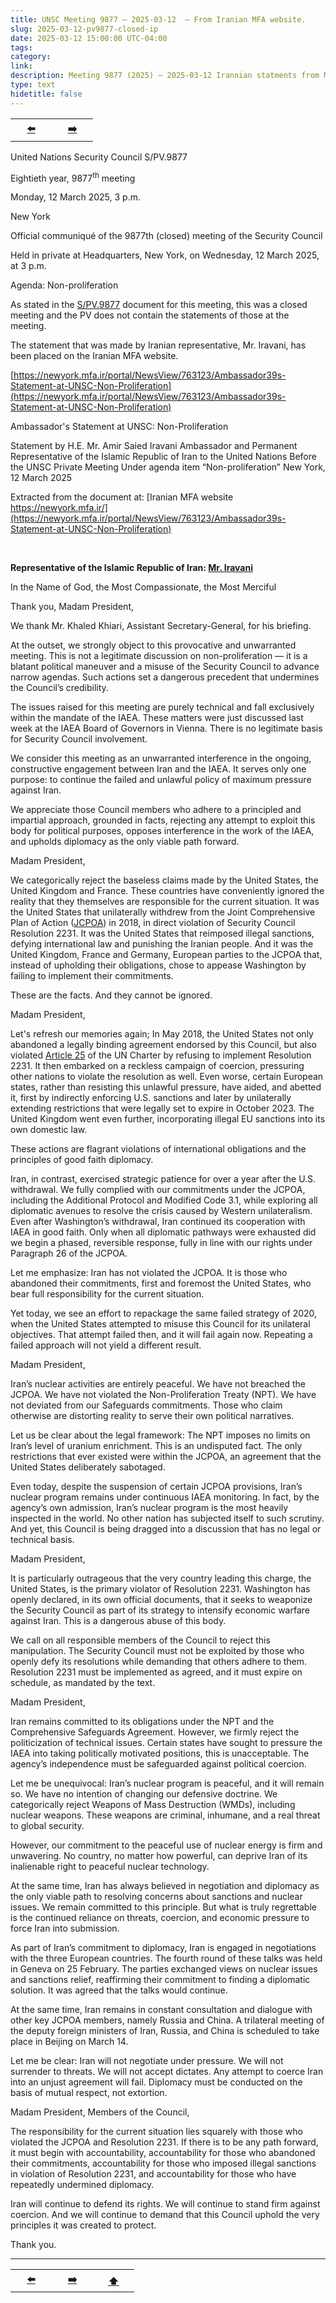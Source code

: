 ```yaml
---
title: UNSC Meeting 9877 – 2025-03-12  – From Iranian MFA website.
slug: 2025-03-12-pv9877-closed-ip
date: 2025-03-12 15:00:00 UTC-04:00
tags: 
category: 
link: 
description: Meeting 9877 (2025) – 2025-03-12 Irannian statments from MFA website 
type: text
hidetitle: false
---
```


<table><tr>
  <th scope="col" style="width: 50px;"><a href="/en/statement1/2024-12-17-pv9818-ip/">⬅️</a></th>
  <th scope="col" style="width: 50px;"><a href="/en/statement1/2025-06-24-pv9944-ip/">➡️</a></th>
  <!-- <th scope="col" style="width: 50px;"><a href="/fr/">➡️</a></th> --> <!-- back to home page -->    
</tr></table>



United Nations Security Council S/PV.9877

Eightieth year, 9877<sup>th</sup> meeting

Monday, 12 March 2025, 3 p.m.

New York

Official communiqué of the 9877th (closed) meeting of the Security Council

Held in private at Headquarters, New York, on Wednesday, 12 March 2025, at 3 p.m.

Agenda: Non-proliferation

As stated in the [S/PV.9877](https://undocs.org/en/S/PV.9877) document for this meeting, this was a closed meeting and the PV does not contain the statements of those at the meeting.

The statement that was made by Iranian representative, Mr. Iravani, has been placed on the Iranian MFA website.

[https://newyork.mfa.ir/portal/NewsView/763123/Ambassador39s-Statement-at-UNSC-Non-Proliferation](https://newyork.mfa.ir/portal/NewsView/763123/Ambassador39s-Statement-at-UNSC-Non-Proliferation)


Ambassador's Statement at UNSC: Non-Proliferation


Statement by H.E. Mr. Amir Saied Iravani Ambassador and Permanent Representative of the Islamic Republic of Iran to the United Nations Before the UNSC Private Meeting Under agenda item “Non-proliferation” New York, 12 March 2025


Extracted from the document at: [Iranian MFA website https://newyork.mfa.ir/](https://newyork.mfa.ir/portal/NewsView/763123/Ambassador39s-Statement-at-UNSC-Non-Proliferation)  

<br>

**Representative of the Islamic Republic of Iran: [Mr. Iravani](https://en.wikipedia.org/wiki/Amir_Saeed_Iravani)** 

In the Name of God, the Most Compassionate, the Most Merciful

Thank you, Madam President,

 We thank Mr. Khaled Khiari, Assistant Secretary-General, for his briefing.

At the outset, we strongly object to this provocative and unwarranted meeting. This is not a legitimate discussion on non-proliferation — it is a blatant political maneuver and a misuse of the Security Council to advance narrow agendas. Such actions set a dangerous precedent that undermines the Council’s credibility.

The issues raised for this meeting are purely technical and fall exclusively within the mandate of the IAEA. These matters were just discussed last week at the IAEA Board of Governors in Vienna. There is no legitimate basis for Security Council involvement.

We consider this meeting as an unwarranted interference in the ongoing, constructive engagement between Iran and the IAEA. It serves only one purpose: to continue the failed and unlawful policy of maximum pressure against Iran.

We appreciate those Council members who adhere to a principled and impartial approach, grounded in facts, rejecting any attempt to exploit this body for political purposes, opposes interference in the work of the IAEA, and upholds diplomacy as the only viable path forward.

Madam President,

We categorically reject the baseless claims made by the United States, the United Kingdom and France. These countries have conveniently ignored the reality that they themselves are responsible for the current situation. It was the United States that unilaterally withdrew from the Joint Comprehensive Plan of Action ([JCPOA](https://docs.un.org/en/S/RES/2231%282015%29?direct=true#page=8)) in 2018, in direct violation of Security Council Resolution 2231. It was the United States that reimposed illegal sanctions, defying international law and punishing the Iranian people. And it was the United Kingdom, France and Germany, European parties to the JCPOA that, instead of upholding their obligations, chose to appease Washington by failing to implement their commitments.

These are the facts. And they cannot be ignored.

Madam President,

Let's refresh our memories again; In May 2018, the United States not only abandoned a legally binding agreement endorsed by this Council, but also violated [Article 25](https://www.un.org/en/about-us/un-charter/chapter-5) of the UN Charter by refusing to implement Resolution 2231. It then embarked on a reckless campaign of coercion, pressuring other nations to violate the resolution as well. Even worse, certain European states, rather than resisting this unlawful pressure, have aided, and abetted it, first by indirectly enforcing U.S. sanctions and later by unilaterally extending restrictions that were legally set to expire in October 2023. The United Kingdom went even further, incorporating illegal EU sanctions into its own domestic law.

These actions are flagrant violations of international obligations and the principles of good faith diplomacy.

Iran, in contrast, exercised strategic patience for over a year after the U.S. withdrawal. We fully complied with our commitments under the JCPOA, including the Additional Protocol and Modified Code 3.1, while exploring all diplomatic avenues to resolve the crisis caused by Western unilateralism. Even after Washington’s withdrawal, Iran continued its cooperation with IAEA in good faith. Only when all diplomatic pathways were exhausted did we begin a phased, reversible response, fully in line with our rights under Paragraph 26 of the JCPOA.

Let me emphasize: Iran has not violated the JCPOA. It is those who abandoned their commitments, first and foremost the United States, who bear full responsibility for the current situation.

Yet today, we see an effort to repackage the same failed strategy of 2020, when the United States attempted to misuse this Council for its unilateral objectives. That attempt failed then, and it will fail again now. Repeating a failed approach will not yield a different result.

Madam President,

Iran’s nuclear activities are entirely peaceful. We have not breached the JCPOA. We have not violated the Non-Proliferation Treaty (NPT). We have not deviated from our Safeguards commitments. Those who claim otherwise are distorting reality to serve their own political narratives.

Let us be clear about the legal framework: The NPT imposes no limits on Iran’s level of uranium enrichment. This is an undisputed fact. The only restrictions that ever existed were within the JCPOA, an agreement that the United States deliberately sabotaged.

Even today, despite the suspension of certain JCPOA provisions, Iran’s nuclear program remains under continuous IAEA monitoring. In fact, by the agency’s own admission, Iran’s nuclear program is the most heavily inspected in the world. No other nation has subjected itself to such scrutiny. And yet, this Council is being dragged into a discussion that has no legal or technical basis.

Madam President,

It is particularly outrageous that the very country leading this charge, the United States, is the primary violator of Resolution 2231. Washington has openly declared, in its own official documents, that it seeks to weaponize the Security Council as part of its strategy to intensify economic warfare against Iran. This is a dangerous abuse of this body.

We call on all responsible members of the Council to reject this manipulation. The Security Council must not be exploited by those who openly defy its resolutions while demanding that others adhere to them. Resolution 2231 must be implemented as agreed, and it must expire on schedule, as mandated by the text.

Madam President,

Iran remains committed to its obligations under the NPT and the Comprehensive Safeguards Agreement. However, we firmly reject the politicization of technical issues. Certain states have sought to pressure the IAEA into taking politically motivated positions, this is unacceptable. The agency’s independence must be safeguarded against political coercion.

Let me be unequivocal: Iran’s nuclear program is peaceful, and it will remain so. We have no intention of changing our defensive doctrine. We categorically reject Weapons of Mass Destruction (WMDs), including nuclear weapons. These weapons are criminal, inhumane, and a real threat to global security.

However, our commitment to the peaceful use of nuclear energy is firm and unwavering. No country, no matter how powerful, can deprive Iran of its inalienable right to peaceful nuclear technology.

At the same time, Iran has always believed in negotiation and diplomacy as the only viable path to resolving concerns about sanctions and nuclear issues. We remain committed to this principle. But what is truly regrettable is the continued reliance on threats, coercion, and economic pressure to force Iran into submission.

As part of Iran’s commitment to diplomacy, Iran is engaged in negotiations with the three European countries. The fourth round of these talks was held in Geneva on 25 February. The parties exchanged views on nuclear issues and sanctions relief, reaffirming their commitment to finding a diplomatic solution. It was agreed that the talks would continue.

At the same time, Iran remains in constant consultation and dialogue with other key JCPOA members, namely Russia and China. A trilateral meeting of the deputy foreign ministers of Iran, Russia, and China is scheduled to take place in Beijing on March 14.

Let me be clear: Iran will not negotiate under pressure. We will not surrender to threats. We will not accept dictates. Any attempt to coerce Iran into an unjust agreement will fail. Diplomacy must be conducted on the basis of mutual respect, not extortion.

Madam President, Members of the Council,

The responsibility for the current situation lies squarely with those who violated the JCPOA and Resolution 2231. If there is to be any path forward, it must begin with accountability, accountability for those who abandoned their commitments, accountability for those who imposed illegal sanctions in violation of Resolution 2231, and accountability for those who have repeatedly undermined diplomacy.

Iran will continue to defend its rights. We will continue to stand firm against coercion. And we will continue to demand that this Council uphold the very principles it was created to protect.

Thank you.

<hr>
<table><tr>
  <th scope="col" style="width: 50px;"><a href="/en/statement1/2024-12-17-pv9818-ip/">⬅️</a></th>
  <th scope="col" style="width: 50px;"><a href="/en/statement1/2025-06-24-pv9944-ip/">➡️</a></th>
  <th scope="col" style="width: 50px;"><a href="/en/statement1/2025-03-12-pv9877-closed-ip/">⬆️</a></th>      
</tr></table>
